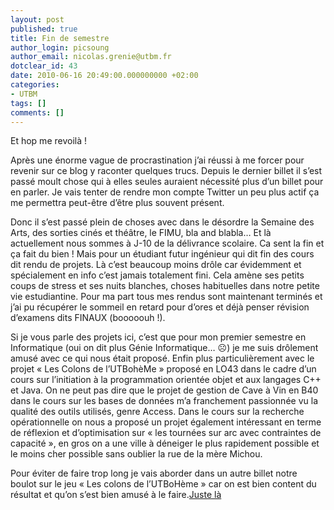 ```yaml
---
layout: post
published: true
title: Fin de semestre
author_login: picsoung
author_email: nicolas.grenie@utbm.fr
dotclear_id: 43
date: 2010-06-16 20:49:00.000000000 +02:00
categories:
- UTBM
tags: []
comments: []
---
```

<p>Et hop me revoilà&nbsp;!</p>


<p>Après une énorme vague de procrastination j’ai réussi à me forcer pour revenir sur ce blog y raconter quelques trucs. Depuis le dernier billet il s’est passé moult chose qui à elles seules auraient nécessité plus d’un billet pour en parler. Je vais tenter de rendre mon compte Twitter un peu plus actif ça me permettra peut-être d’être plus souvent présent.</p>


<p>Donc il s’est passé plein de choses avec dans le désordre la Semaine des Arts, des sorties cinés et théâtre, le FIMU, bla and blabla… Et là actuellement nous sommes à J-10 de la délivrance scolaire. Ca sent la fin et ça fait du bien&nbsp;! Mais pour un étudiant futur ingénieur qui dit fin des cours dit rendu de projets. Là c’est beaucoup moins drôle car évidemment et spécialement en info c’est jamais totalement fini. Cela amène ses petits coups de stress et ses nuits blanches, choses habituelles dans notre petite vie estudiantine. Pour ma part tous mes rendus sont maintenant terminés et j’ai pu récupérer le sommeil en retard pour d’ores et déjà penser révision d’examens dits FINAUX (booooouh !).</p>


<p>Si je vous parle des projets ici, c’est que pour mon premier semestre en Informatique (oui on dit plus Génie Informatique… ☹) je me suis drôlement amusé avec ce qui nous était proposé. Enfin plus particulièrement avec le projet «&nbsp;Les Colons de l’UTBohèMe&nbsp;» proposé en LO43 dans le cadre d’un cours sur l’initiation à la programmation orientée objet et aux langages C++ et Java. On ne peut pas dire que le projet de gestion de Cave à Vin en B40 dans le cours sur les bases de données m’a franchement passionnée vu la qualité des outils utilisés, genre Access. Dans le cours sur la recherche opérationnelle on nous a proposé un projet également intéressant en terme de réflexion et d’optimisation sur «&nbsp;les tournées sur arc avec contraintes de capacité », en gros on a une ville à déneiger le plus rapidement possible et le moins cher possible sans oublier la rue de la mère Michou.</p>


<p>Pour éviter de faire trop long je vais aborder dans un autre billet notre boulot sur le jeu «&nbsp;Les colons de l’UTBoHème&nbsp;» car on est bien content du résultat et qu’on s’est bien amusé à le faire.<a href="/index.php?post/Les-Colons-de-l-UTBoh%C3%A8Me">Juste là</a></p>
